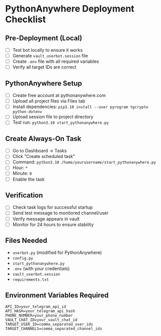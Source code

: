 # PythonAnywhere Deployment Checklist

## Pre-Deployment (Local)
- [ ] Test bot locally to ensure it works
- [ ] Generate `vault_userbot.session` file
- [ ] Create `.env` file with all required variables
- [ ] Verify all target IDs are correct

## PythonAnywhere Setup
- [ ] Create free account at pythonanywhere.com
- [ ] Upload all project files via Files tab
- [ ] Install dependencies: `pip3.10 install --user pyrogram tgcrypto python-dotenv`
- [ ] Upload session file to project directory
- [ ] Test run: `python3.10 start_pythonanywhere.py`

## Create Always-On Task
- [ ] Go to Dashboard → Tasks
- [ ] Click "Create scheduled task"
- [ ] Command: `python3.10 /home/yourusername/start_pythonanywhere.py`
- [ ] Hour: `*`
- [ ] Minute: `0`
- [ ] Enable the task

## Verification
- [ ] Check task logs for successful startup
- [ ] Send test message to monitored channel/user
- [ ] Verify message appears in vault
- [ ] Monitor for 24 hours to ensure stability

## Files Needed
- `userbot.py` (modified for PythonAnywhere)
- `config.py`
- `start_pythonanywhere.py`
- `.env` (with your credentials)
- `vault_userbot.session`
- `requirements.txt`

## Environment Variables Required
```
API_ID=your_telegram_api_id
API_HASH=your_telegram_api_hash
PHONE_NUMBER=your_phone_number
VAULT_CHAT_ID=your_vault_chat_id
TARGET_USER_ID=comma_separated_user_ids
TARGET_CHANNELS=comma_separated_channel_ids
```